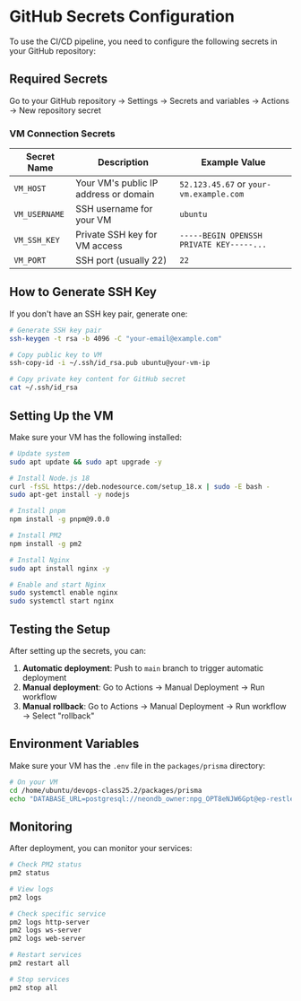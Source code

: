# GitHub Secrets Configuration

To use the CI/CD pipeline, you need to configure the following secrets in your GitHub repository:

## Required Secrets

Go to your GitHub repository → Settings → Secrets and variables → Actions → New repository secret

### VM Connection Secrets

| Secret Name | Description | Example Value |
|-------------|-------------|---------------|
| `VM_HOST` | Your VM's public IP address or domain | `52.123.45.67` or `your-vm.example.com` |
| `VM_USERNAME` | SSH username for your VM | `ubuntu` |
| `VM_SSH_KEY` | Private SSH key for VM access | `-----BEGIN OPENSSH PRIVATE KEY-----...` |
| `VM_PORT` | SSH port (usually 22) | `22` |

## How to Generate SSH Key

If you don't have an SSH key pair, generate one:

```bash
# Generate SSH key pair
ssh-keygen -t rsa -b 4096 -C "your-email@example.com"

# Copy public key to VM
ssh-copy-id -i ~/.ssh/id_rsa.pub ubuntu@your-vm-ip

# Copy private key content for GitHub secret
cat ~/.ssh/id_rsa
```

## Setting Up the VM

Make sure your VM has the following installed:

```bash
# Update system
sudo apt update && sudo apt upgrade -y

# Install Node.js 18
curl -fsSL https://deb.nodesource.com/setup_18.x | sudo -E bash -
sudo apt-get install -y nodejs

# Install pnpm
npm install -g pnpm@9.0.0

# Install PM2
npm install -g pm2

# Install Nginx
sudo apt install nginx -y

# Enable and start Nginx
sudo systemctl enable nginx
sudo systemctl start nginx
```

## Testing the Setup

After setting up the secrets, you can:

1. **Automatic deployment**: Push to `main` branch to trigger automatic deployment
2. **Manual deployment**: Go to Actions → Manual Deployment → Run workflow
3. **Manual rollback**: Go to Actions → Manual Deployment → Run workflow → Select "rollback"

## Environment Variables

Make sure your VM has the `.env` file in the `packages/prisma` directory:

```bash
# On your VM
cd /home/ubuntu/devops-class25.2/packages/prisma
echo "DATABASE_URL=postgresql://neondb_owner:npg_OPT8eNJW6Gpt@ep-restless-resonance-a8pix49v.eastus2.azure.neon.tech/main?sslmode=require&channel_binding=require" > .env
```

## Monitoring

After deployment, you can monitor your services:

```bash
# Check PM2 status
pm2 status

# View logs
pm2 logs

# Check specific service
pm2 logs http-server
pm2 logs ws-server
pm2 logs web-server

# Restart services
pm2 restart all

# Stop services
pm2 stop all
```
